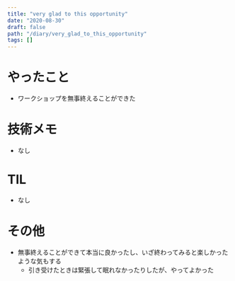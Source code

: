 ```yaml
---
title: "very glad to this opportunity"
date: "2020-08-30"
draft: false
path: "/diary/very_glad_to_this_opportunity"
tags: []
---
```


# やったこと

+ ワークショップを無事終えることができた

# 技術メモ

+ なし

# TIL

+ なし

# その他

+ 無事終えることができて本当に良かったし、いざ終わってみると楽しかったような気もする
  + 引き受けたときは緊張して眠れなかったりしたが、やってよかった
